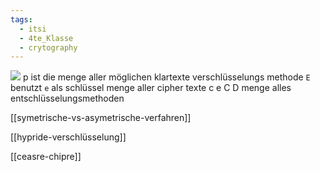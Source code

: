 ```yaml
---
tags:
  - itsi
  - 4te_Klasse
  - crytography
---
```

![](verschl%C3%BCsselungsverfahren%2015-09-2025-55.excalidraw.svg)
p ist die menge aller möglichen klartexte
verschlüsselungs methode `E` benutzt `e` als schlüssel
menge aller cipher texte c e C
D menge alles entschlüsselungsmethoden 

[[symetrische-vs-asymetrische-verfahren]]

[[hypride-verschlüsselung]]

[[ceasre-chipre]]